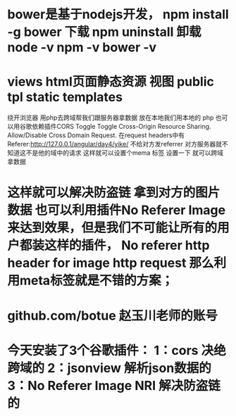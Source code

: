 bower是基于nodejs开发，
npm install -g bower 下载
npm uninstall 卸载
node -v
npm -v
bower -v
===========================================
views html页面静态资源 视图      public
tpl         static
templates   
=======================================
绕开浏览器 用php去跨域帮我们跟服务器拿数据 放在本地我们用本地的
php  也可以用谷歌依赖插件CORS Toggle
Toggle Cross-Origin Resource Sharing. Allow/Disable Cross Domain Request.
在request headers中有 Referer:http://127.0.0.1/angular/day4/yike/
不给对方发referrer 对方服务器就不知道这不是他的域中的请求 
这样就可以设置个mema 标签 设置一下 就可以跨域拿数据
<!-- 突破防盗链 -->
这样就可以解决防盗链 拿到对方的图片数据
	<meta name="referrer" content="never">
    也可以利用插件No Referer Image 来达到效果，但是我们不可能让所有的用户都装这样的插件，
    No referer http header for image http request
    那么利用meta标签就是不错的方案；
=====================================================
github.com/botue 赵玉川老师的账号
=============================================
今天安装了3个谷歌插件：
1：cors  决绝跨域的
2：jsonview  解析json数据的
3：No Referer Image NRI  解决防盗链的
=============================================



 

